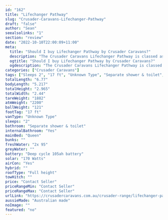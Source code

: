```yaml
---
id: "162"
title: "Lifechanger Pathway"
slug: "Crusader-Caravans-Lifechanger-Pathway"
draft: "false"
author: "Sean"
seealsolinks: "1"
section: "review"
date: "2022-10-10T22:00:09+11:00"
meta:
  title: "Should I buy Lifechanger Pathway by Crusader Caravans?"
  description: "The Crusader Caravans Lifechanger Pathway is classed as Unknown Type, and sleeps 2 people. It is Australian made and comes in at 17 ft. It generally has Separate shower & toilet."
  ogtitle: "Should I buy Lifechanger Pathway by Crusader Caravans?"
  ogdescription: "The Crusader Caravans Lifechanger Pathway is classed as Unknown Type, and sleeps 2 people. It is Australian made and comes in at 17 ft. It generally has Separate shower & toilet."
categories: ["Crusader Caravans"]
tags: ["Sleeps 2", "17 ft", "Unknown Type", "Separate shower & toilet", "Full height", "Price Unknown"]
totalLength: "6.77"
bodyLength: "5.217"
totalHeight: "2.965"
totalWidth: "2.44"
tareWeight: "1882"
atmWeight: "2200"
ballWeight: "121"
footTag: "17 ft"
vanType: "Unknown Type"
sleeps: "2"
bathroom: "Separate shower & toilet"
internalBathroom: "Yes"
mainBed: "Queen"
bunks: ""
freshWater: "2x 95"
greyWater: ""
battery: "Deep cycle 105ah battery"
solar: "170 Watts"
airCon: "Yes"
hybrid: ""
roofType: "Full height"
towHitch: ""
price: "Contact Seller"
priceRangeMin: "Contact Seller"
priceRangeMax: "Contact Seller"
urlLink: "https://crusadercaravans.com.au/crusader-range/lifechanger-pathway/"
aussieMade: "Australian made"
noImage: ""
featured: "no"
---
```

